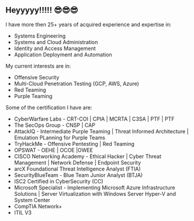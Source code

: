 ## Heyyyyy!!!!! 😎😎😎

I have more then 25+ years of acquired experience and expertise in:
* Systems Engineering
* Systems and Cloud Administration
* Identity and Access Management
* Application Deployment and Automation

My current interests are in:
* Offensive Security
* Multi-Cloud Penetration Testing (GCP, AWS, Azure)
* Red Teaming
* Purple Teaming

Some of the certification I have are:
* CyberWarfare Labs - CRT-COI | CPIA | MCRTA | C3SA | PTF | PTF
* The SecOps Group - CNSP | CAP
* AttackIQ - Intermediate Purple Teaming | Threat Informed Architecture | Emulation PLanning for Purple Teams
* TryHackMe - Offensive Pentesting | Red Teaming
* OPSWAT - OEHE | OCOE |OWEE
* CISCO Networking Academy - Ethical Hacker | Cyber Threat Management | Network Defense | Endpoint Security
* arcX Foundational Threat Intelligence Analyst (FTIA)
* SecurityBlueTeam - Blue Team Junior Analyst (BTJA)
* ISC2 Certified in CyberSecurity (CC)
* Microsoft Specialist - Implementing Microsoft Azure Infrastructure Solutions | Server Virtualization with Windows Server Hyper-V and System Center
* CompTIA Network+
* ITIL V3

<!--
**sherwinps/sherwinps** is a ✨ _special_ ✨ repository because its `README.md` (this file) appears on your GitHub profile.

Here are some ideas to get you started:

- 🔭 I’m currently working on ...
- 🌱 I’m currently learning ...
- 👯 I’m looking to collaborate on ...
- 🤔 I’m looking for help with ...
- 💬 Ask me about ...
- 📫 How to reach me: ...
- 😄 Pronouns: ...
- ⚡ Fun fact: ...
-->
